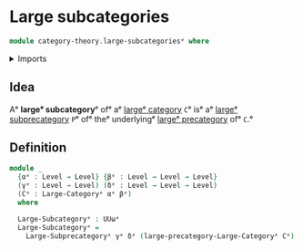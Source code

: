 # Large subcategories

```agda
module category-theory.large-subcategoriesᵉ where
```

<details><summary>Imports</summary>

```agda
open import category-theory.large-categoriesᵉ
open import category-theory.large-subprecategoriesᵉ

open import foundation.universe-levelsᵉ
```

</details>

## Idea

Aᵉ **largeᵉ subcategory**ᵉ ofᵉ aᵉ
[largeᵉ category](category-theory.large-categories.mdᵉ) `C`ᵉ isᵉ aᵉ
[largeᵉ subprecategory](category-theory.large-subprecategories.mdᵉ) `P`ᵉ ofᵉ theᵉ
underlyingᵉ [largeᵉ precategory](category-theory.large-precategories.mdᵉ) ofᵉ `C`.ᵉ

## Definition

```agda
module _
  {αᵉ : Level → Level} {βᵉ : Level → Level → Level}
  (γᵉ : Level → Level) (δᵉ : Level → Level → Level)
  (Cᵉ : Large-Categoryᵉ αᵉ βᵉ)
  where

  Large-Subcategoryᵉ : UUωᵉ
  Large-Subcategoryᵉ =
    Large-Subprecategoryᵉ γᵉ δᵉ (large-precategory-Large-Categoryᵉ Cᵉ)
```